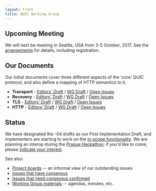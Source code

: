 ```yaml
---
layout: front
title: QUIC Working Group
---
```


## Upcoming Meeting

We will next be meeting in Seattle, USA from 3-5 October, 2017. See the [arrangements](https://github.com/quicwg/wg-materials/blob/master/interim-17-10/arrangements.md) for details, including registration.

## Our Documents

Our initial documents cover three different aspects of the 'core' QUIC protocol, and also define a mapping of HTTP semantics to it.

* **Transport** - 
  [Editors' Draft](https://quicwg.github.io/base-drafts/draft-ietf-quic-transport.html) / 
  [WG Draft](https://tools.ietf.org/html/draft-ietf-quic-transport) / 
  [Open Issues](https://github.com/quicwg/base-drafts/issues?utf8=✓&q=is%3Aissue%20is%3Aopen%20label%3A-transport%20label%3Adesign)
* **Recovery** - 
  [Editors' Draft](https://quicwg.github.io/base-drafts/draft-ietf-quic-recovery.html) / 
  [WG Draft](https://tools.ietf.org/html/draft-ietf-quic-recovery) / 
  [Open Issues](https://github.com/quicwg/base-drafts/issues?utf8=✓&q=is%3Aissue%20is%3Aopen%20label%3A-recovery%20label%3Adesign)
* **TLS** - 
  [Editors' Draft](https://quicwg.github.io/base-drafts/draft-ietf-quic-tls.html) / 
  [WG Draft](https://tools.ietf.org/html/draft-ietf-quic-tls) / 
  [Open Issues](https://github.com/quicwg/base-drafts/issues?utf8=✓&q=is%3Aissue%20is%3Aopen%20label%3A-tls%20label%3Adesign)
* **HTTP** - 
  [Editors' Draft](https://quicwg.github.io/base-drafts/draft-ietf-quic-http.html) / 
  [WG Draft](https://tools.ietf.org/html/draft-ietf-quic-http) / 
  [Open Issues](https://github.com/quicwg/base-drafts/issues?utf8=✓&q=is%3Aissue%20is%3Aopen%20label%3A-http%20label%3Adesign)


## Status

We have designated the -04 drafts as our First Implementation Draft, and implementers are starting
to work on the [in-scope functionality](https://github.com/quicwg/base-drafts/wiki/First-Implementation-Draft). We are planning an interop during the [Prague Hackathon](https://www.ietf.org/hackathon/99-hackathon.html); if you'd like to come, please [indicate your interest](https://goo.gl/forms/czQSodQCnRlXTOs82).

See also:

* [Project boards](https://github.com/quicwg/base-drafts/projects) -- an informal view of our outstanding issues
* [Issues that have consensus](https://github.com/quicwg/base-drafts/issues?utf8=✓&q=is%3Aissue%20label%3Ahas-consensus%20)
* [Issues that need consensus confirmed](https://github.com/quicwg/base-drafts/issues?utf8=✓&q=is%3Aissue%20is%3Aclosed%20-label%3Aduplicate%20-label%3Aeditorial%20-label%3Ahas-consensus%20)
* [Working Group materials](https://github.com/quicwg/wg-materials) -- agendas, minutes, etc.
